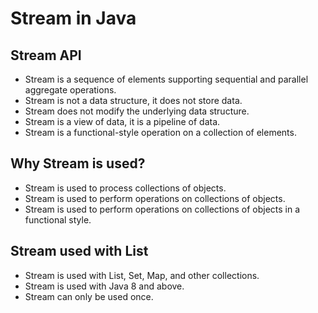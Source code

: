 # Stream in Java
## Stream API
- Stream is a sequence of elements supporting sequential and parallel aggregate operations.
- Stream is not a data structure, it does not store data.
- Stream does not modify the underlying data structure.
- Stream is a view of data, it is a pipeline of data.
- Stream is a functional-style operation on a collection of elements.

## Why Stream is used?
- Stream is used to process collections of objects.
- Stream is used to perform operations on collections of objects.
- Stream is used to perform operations on collections of objects in a functional style.

## Stream used with List
- Stream is used with List, Set, Map, and other collections.
- Stream is used with Java 8 and above.
- Stream can only be used once.